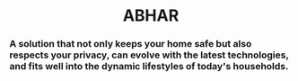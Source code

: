 <h1><center>ABHAR</center></h1>
<h3>
A solution that not only keeps your home safe but also respects your privacy, can evolve with the latest technologies, and fits well into the dynamic lifestyles of today's households.
</h3>


